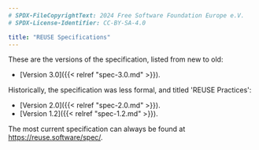 ```yaml
---
# SPDX-FileCopyrightText: 2024 Free Software Foundation Europe e.V.
# SPDX-License-Identifier: CC-BY-SA-4.0

title: "REUSE Specifications"
---
```


These are the versions of the specification, listed from new to old:

<!-- - [Version 3.2]({{< relref "spec-3.2.md" >}}). -->
- [Version 3.0]({{< relref "spec-3.0.md" >}}).

Historically, the specification was less formal, and titled 'REUSE Practices':

- [Version 2.0]({{< relref "spec-2.0.md" >}}).
- [Version 1.2]({{< relref "spec-1.2.md" >}}).

The most current specification can always be found at
<https://reuse.software/spec/>.
